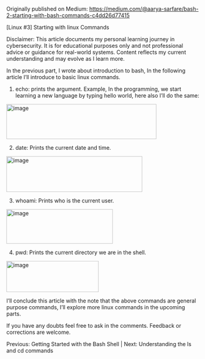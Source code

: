 Originally published on Medium: https://medium.com/@aarya-sarfare/bash-2-starting-with-bash-commands-c4dd26d77415

[Linux #3] Starting with linux Commands

Disclaimer: This article documents my personal learning journey in cybersecurity. It is for educational purposes only and not professional advice or guidance for real-world systems. Content reflects my current understanding and may evolve as I learn more.

In the previous part, I wrote about introduction to bash, In the following article I’ll introduce to basic linux commands.

1. echo: prints the argument. Example, In the programming, we start learning a new language by typing hello world, here also I’ll do the same:
<img width="392" height="91" alt="image" src="https://github.com/user-attachments/assets/1bcc37cc-5d62-4e9f-be95-7b598adddbcb" />

2. date: Prints the current date and time.
<img width="355" height="93" alt="image" src="https://github.com/user-attachments/assets/d7ffd4fc-4ca8-47ae-a437-554d10b47168" />

3. whoami: Prints who is the current user.
<img width="278" height="90" alt="image" src="https://github.com/user-attachments/assets/ad38479b-859f-4b8f-9b2a-efdb8c46d95e" />

4. pwd: Prints the current directory we are in the shell.
<img width="241" height="81" alt="image" src="https://github.com/user-attachments/assets/a74a527a-4e73-4094-9a4e-5f51b9889162" />

I’ll conclude this article with the note that the above commands are general purpose commands, I’ll explore more linux commands in the upcoming parts.

If you have any doubts feel free to ask in the comments. Feedback or corrections are welcome.

Previous: Getting Started with the Bash Shell | Next: Understanding the ls and cd commands
